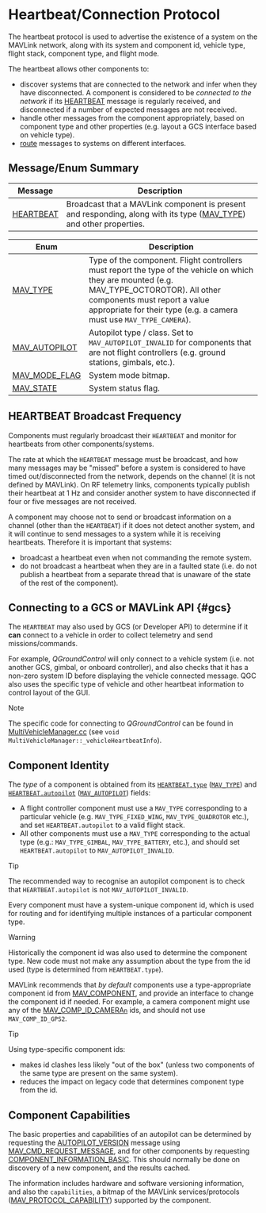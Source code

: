 # Heartbeat/Connection Protocol

The heartbeat protocol is used to advertise the existence of a system on the MAVLink network, along with its system and component id, vehicle type, flight stack, component type, and flight mode.

The heartbeat allows other components to:

- discover systems that are connected to the network and infer when they have disconnected.
  A component is considered to be _connected to the network_ if its [HEARTBEAT](../messages/common.md#HEARTBEAT) message is regularly received, and disconnected if a number of expected messages are not received.
- handle other messages from the component appropriately, based on component type and other properties (e.g. layout a GCS interface based on vehicle type).
- [route](../guide/routing.md) messages to systems on different interfaces.

## Message/Enum Summary

| Message                                                            | Description                                                                                                                     |
| ------------------------------------------------------------------ | ------------------------------------------------------------------------------------------------------------------------------- |
| <a id="HEARTBEAT"></a>[HEARTBEAT](../messages/common.md#HEARTBEAT) | Broadcast that a MAVLink component is present and responding, along with its type ([MAV_TYPE](#MAV_TYPE)) and other properties. |

| Enum                                                                           | Description                                                                                                                                                                                                                                        |
| ------------------------------------------------------------------------------ | -------------------------------------------------------------------------------------------------------------------------------------------------------------------------------------------------------------------------------------------------- |
| <a id="MAV_TYPE"></a>[MAV_TYPE](../messages/common.md#MAV_TYPE)                | Type of the component. Flight controllers must report the type of the vehicle on which they are mounted (e.g. MAV_TYPE_OCTOROTOR). All other components must report a value appropriate for their type (e.g. a camera must use `MAV_TYPE_CAMERA`). |
| <a id="MAV_AUTOPILOT"></a>[MAV_AUTOPILOT](../messages/common.md#MAV_AUTOPILOT) | Autopilot type / class. Set to `MAV_AUTOPILOT_INVALID` for components that are not flight controllers (e.g. ground stations, gimbals, etc.).                                                                                                       |
| <a id="MAV_MODE_FLAG"></a>[MAV_MODE_FLAG](../messages/common.md#MAV_MODE_FLAG) | System mode bitmap.                                                                                                                                                                                                                                |
| <a id="MAV_STATE"></a>[MAV_STATE](../messages/common.md#MAV_STATE)             | System status flag.                                                                                                                                                                                                                                |

## HEARTBEAT Broadcast Frequency

Components must regularly broadcast their `HEARTBEAT` and monitor for heartbeats from other components/systems.

The rate at which the `HEARTBEAT` message must be broadcast, and how many messages may be "missed" before a system is considered to have timed out/disconnected from the network, depends on the channel (it is not defined by MAVLink).
On RF telemetry links, components typically publish their heartbeat at 1 Hz and consider another system to have disconnected if four or five messages are not received.

A component may choose not to send or broadcast information on a channel (other than the `HEARTBEAT`) if it does not detect another system, and it will continue to send messages to a system while it is receiving heartbeats.
Therefore it is important that systems:

- broadcast a heartbeat even when not commanding the remote system.
- do not broadcast a heartbeat when they are in a faulted state (i.e. do not publish a heartbeat from a separate thread that is unaware of the state of the rest of the component).

## Connecting to a GCS or MAVLink API {#gcs}

The `HEARTBEAT` may also used by GCS (or Developer API) to determine if it **can** connect to a vehicle in order to collect telemetry and send missions/commands.

For example, _QGroundControl_ will only connect to a vehicle system (i.e. not another GCS, gimbal, or onboard controller), and also checks that it has a non-zero system ID before displaying the vehicle connected message.
QGC also uses the specific type of vehicle and other heartbeat information to control layout of the GUI.

> [!NOTE]
> The specific code for connecting to _QGroundControl_ can be found in [MultiVehicleManager.cc](https://github.com/mavlink/qgroundcontrol/blob/master/src/Vehicle/MultiVehicleManager.cc) (see `void MultiVehicleManager::_vehicleHeartbeatInfo`).

## Component Identity

The _type_ of a component is obtained from its [`HEARTBEAT.type`](#HEARTBEAT) ([`MAV_TYPE`](#MAV_TYPE)) and [`HEARTBEAT.autopilot`](#HEARTBEAT) ([`MAV_AUTOPILOT`](#MAV_AUTOPILOT)) fields:

- A flight controller component must use a `MAV_TYPE` corresponding to a particular vehicle (e.g. `MAV_TYPE_FIXED_WING`, `MAV_TYPE_QUADROTOR` etc.), and set `HEARTBEAT.autopilot` to a valid flight stack.
- All other components must use a `MAV_TYPE` corresponding to the actual type (e.g.: `MAV_TYPE_GIMBAL`, `MAV_TYPE_BATTERY`, etc.), and should set `HEARTBEAT.autopilot` to `MAV_AUTOPILOT_INVALID`.

> [!TIP]
> The recommended way to recognise an autopilot component is to check that `HEARTBEAT.autopilot` is not `MAV_AUTOPILOT_INVALID`.

Every component must have a system-unique component id, which is used for routing and for identifying multiple instances of a particular component type.

> [!WARNING]
> Historically the component id was also used to determine the component type.
> New code must not make any assumption about the type from the id used (type is determined from `HEARTBEAT.type`).

MAVLink recommends that _by default_ components use a type-appropriate component id from [MAV_COMPONENT](../messages/common.md#MAV_COMPONENT), and provide an interface to change the component id if needed.
For example, a camera component might use any of the [MAV_COMP_ID_CAMERA`n`](../messages/common.md#MAV_COMP_ID_GIMBAL) ids, and should not use `MAV_COMP_ID_GPS2`.

> [!TIP]
> Using type-specific component ids:
>
> - makes id clashes less likely "out of the box" (unless two components of the same type are present on the same system).
> - reduces the impact on legacy code that determines component type from the id.

## Component Capabilities

The basic properties and capabilities of an autopilot can be determined by requesting the [AUTOPILOT_VERSION](../messages/common.md#AUTOPILOT_VERSION) message using [MAV_CMD_REQUEST_MESSAGE](../services/gimbal_v2.md#MAV_CMD_REQUEST_MESSAGE), and for other components by requesting [COMPONENT_INFORMATION_BASIC](../messages/common.md#COMPONENT_INFORMATION_BASIC).
This should normally be done on discovery of a new component, and the results cached.

The information includes hardware and software versioning information, and also the `capabilities`, a bitmap of the MAVLink services/protocols ([MAV_PROTOCOL_CAPABILITY](../messages/common.md#MAV_PROTOCOL_CAPABILITY)) supported by the component.
